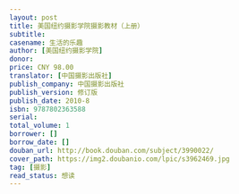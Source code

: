 ```yaml
---
layout: post
title: 美国纽约摄影学院摄影教材（上册）
subtitle:
casename: 生活的乐趣
author: [美国纽约摄影学院]
donor: 
price: CNY 98.00
translator: [中国摄影出版社]
publish_company: 中国摄影出版社
publish_version: 修订版
publish_date: 2010-8
isbn: 9787802363588
serial: 
total_volume: 1
borrower: []
borrow_date: []
douban_url: http://book.douban.com/subject/3990022/
cover_path: https://img2.doubanio.com/lpic/s3962469.jpg
tag: [摄影]
read_status: 想读
---
```

